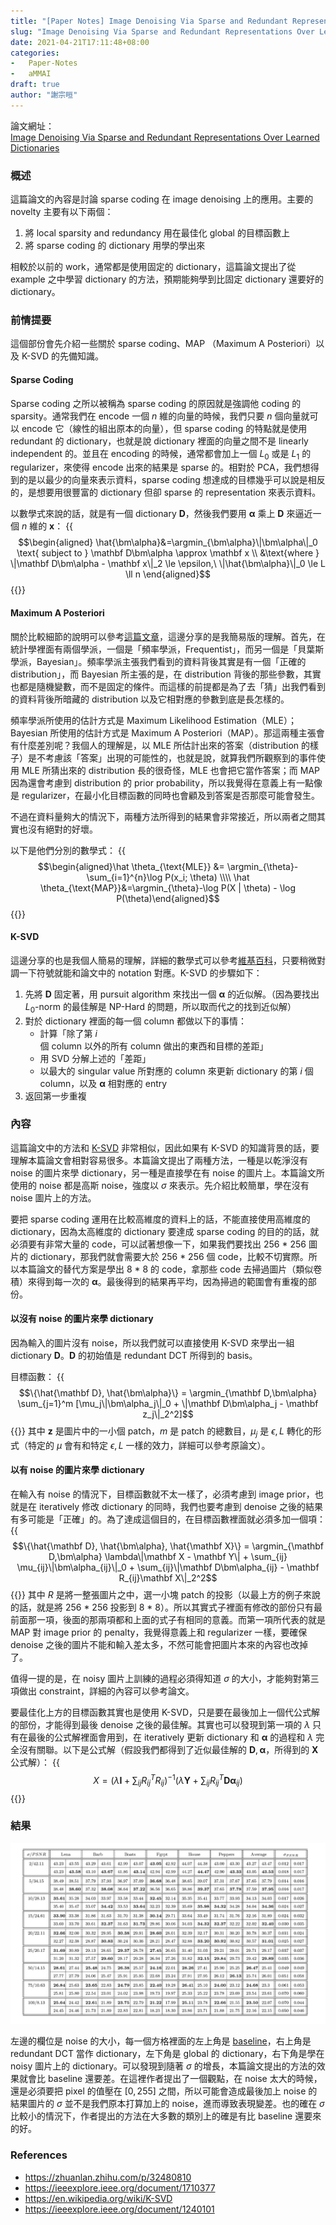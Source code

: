 ```yaml
---
title: "[Paper Notes] Image Denoising Via Sparse and Redundant Representations Over Learned Dictionaries"
slug: "Image Denoising Via Sparse and Redundant Representations Over Learned Dictionaries"
date: 2021-04-21T17:11:48+08:00
categories:
-   Paper-Notes
-   aMMAI
draft: true
author: "謝宗晅"
---
```


論文網址：\
[Image Denoising Via Sparse and Redundant Representations Over Learned Dictionaries](https://ieeexplore.ieee.org/document/4011956)

### 概述

這篇論文的內容是討論 sparse coding 在 image denoising 上的應用。主要的 novelty 主要有以下兩個：
1. 將 local sparsity and redundancy 用在最佳化 global 的目標函數上
2. 將 sparse coding 的 dictionary 用學的學出來

相較於以前的 work，通常都是使用固定的 dictionary，這篇論文提出了從 example 之中學習 dictionary 的方法，預期能夠學到比固定 dictionary 還要好的 dictionary。

### 前情提要

這個部份會先介紹一些關於 sparse coding、MAP （Maximum A Posteriori）以及 K-SVD 的先備知識。

#### Sparse Coding

Sparse coding 之所以被稱為 sparse coding 的原因就是強調他 coding 的 sparsity。通常我們在 encode 一個 $n$ 維的向量的時候，我們只要 $n$ 個向量就可以 encode 它（線性的組出原本的向量），但 sparse coding 的特點就是使用 redundant 的 dictionary，也就是說 dictionary 裡面的向量之間不是 linearly independent 的。並且在 encoding 的時候，通常都會加上一個 $L_0$ 或是 $L_1$ 的 regularizer，來使得 encode 出來的結果是 sparse 的。相對於 PCA，我們想得到的是以最少的向量來表示資料，sparse coding 想達成的目標幾乎可以說是相反的，是想要用很豐富的 dictionary 但卻 sparse 的 representation 來表示資料。

以數學式來說的話，就是有一個 dictionary $\mathbf D$，然後我們要用 $\bm\alpha$ 乘上 $\mathbf D$ 來逼近一個 $n$ 維的 $\mathbf x$：
{{<math>}}
$$\begin{aligned} \hat{\bm\alpha}&=\argmin_{\bm\alpha}\|\bm\alpha\|_0 \text{ subject to } \mathbf D\bm\alpha \approx \mathbf x \\
&\text{where } \|\mathbf D\bm\alpha - \mathbf x\|_2 \le \epsilon,\ \|\hat{\bm\alpha}\|_0 \le L \ll n \end{aligned}$$
{{</math>}}

#### Maximum A Posteriori

關於比較細節的說明可以參考[這篇文章](https://zhuanlan.zhihu.com/p/32480810)，這邊分享的是我簡易版的理解。首先，在統計學裡面有兩個學派，一個是「頻率學派，Frequentist」，而另一個是「貝葉斯學派，Bayesian」。頻率學派主張我們看到的資料背後其實是有一個「正確的 distribution」，而 Bayesian 所主張的是，在 distribution 背後的那些參數，其實也都是隨機變數，而不是固定的條件。而這樣的前提都是為了去「猜」出我們看到的資料背後所暗藏的 distribution 以及它相對應的參數到底是長怎樣的。

頻率學派所使用的估計方式是 Maximum Likelihood Estimation（MLE）；Bayesian 所使用的估計方式是 Maximum A Posteriori（MAP）。那這兩種主張會有什麼差別呢？我個人的理解是，以 MLE 所估計出來的答案（distribution 的樣子）是不考慮該「答案」出現的可能性的，也就是說，就算我們所觀察到的事件使用 MLE 所猜出來的 distribution 長的很奇怪，MLE 也會把它當作答案；而 MAP 因為還會考慮到 distribution 的 prior probability，所以我覺得在意義上有一點像是 regularizer，在最小化目標函數的同時也會顧及到答案是否那麼可能會發生。

不過在資料量夠大的情況下，兩種方法所得到的結果會非常接近，所以兩者之間其實也沒有絕對的好壞。

以下是他們分別的數學式：
{{<math>}}
$$\begin{aligned}\hat \theta_{\text{MLE}} &= \argmin_{\theta}-\sum_{i=1}^{n}\log P(x_i; \theta) \\\\
\hat \theta_{\text{MAP}}&=\argmin_{\theta}-\log P(X | \theta) - \log P(\theta)\end{aligned}$$
{{</math>}}

#### K-SVD

這邊分享的也是我個人簡易的理解，詳細的數學式可以參考[維基百科](https://en.wikipedia.org/wiki/K-SVD)，只要稍微對調一下符號就能和論文中的 notation 對應。K-SVD 的步驟如下：
1. 先將 $\mathbf D$ 固定著，用 pursuit algorithm 來找出一個 $\bm\alpha$ 的近似解。（因為要找出 $L_0\text{-norm}$ 的最佳解是 NP-Hard 的問題，所以取而代之的找到近似解）
2. 對於 dictionary 裡面的每一個 column 都做以下的事情：
    * 計算「除了第 $i$ 個 column 以外的所有 column 做出的東西和目標的差距」
    * 用 SVD 分解上述的「差距」
    * 以最大的 singular value 所對應的 column 來更新 dictionary 的第 $i$ 個 column，以及 $\bm\alpha$ 相對應的 entry
3. 返回第一步重複

### 內容

這篇論文中的方法和 [K-SVD](https://ieeexplore.ieee.org/document/1710377) 非常相似，因此如果有 K-SVD 的知識背景的話，要理解本篇論文會相對容易很多。本篇論文提出了兩種方法，一種是以乾淨沒有 noise 的圖片來學 dictionary，另一種是直接學在有 noise 的圖片上。本篇論文所使用的 noise 都是高斯 noise，強度以 $\sigma$ 來表示。先介紹比較簡單，學在沒有 noise 圖片上的方法。

要把 sparse coding 運用在比較高維度的資料上的話，不能直接使用高維度的 dictionary，因為太高維度的 dictionary 要達成 sparse coding 的目的的話，就必須要有非常大量的 code，可以試著想像一下，如果我們要找出 256 * 256 圖片的 dictionary，那我們就會需要大於 256 * 256 個 code，比較不切實際。所以本篇論文的替代方案是學出 8 * 8 的 code，拿那些 code 去掃過圖片（類似卷積）來得到每一次的 $\bm\alpha$。最後得到的結果再平均，因為掃過的範圍會有重複的部份。

#### 以沒有 noise 的圖片來學 dictionary

因為輸入的圖片沒有 noise，所以我們就可以直接使用 K-SVD 來學出一組 dictionary $\mathbf D$。$\mathbf D$ 的初始值是 redundant DCT 所得到的 basis。

目標函數：
{{<math>}}
$$\{\hat{\mathbf D}, \hat{\bm\alpha}\} = \argmin_{\mathbf D,\bm\alpha} \sum_{j=1}^m [\mu_j\|\bm\alpha_j\|_0 + \|\mathbf D\bm\alpha_j - \mathbf z_j\|_2^2]$$
{{</math>}}
其中 $\mathbf z$ 是圖片中的一小個 patch，$m$ 是 patch 的總數目，$\mu_j$ 是 $\epsilon, L$ 轉化的形式（特定的 $\mu$ 會有和特定 $\epsilon, L$ 一樣的效力，詳細可以參考原論文）。

#### 以有 noise 的圖片來學 dictionary

在輸入有 noise 的情況下，目標函數就不太一樣了，必須考慮到 image prior，也就是在 iteratively 修改 dictionary 的同時，我們也要考慮到 denoise 之後的結果有多可能是「正確」的。為了達成這個目的，在目標函數裡面就必須多加一個項：
{{<math>}}
$$\{\hat{\mathbf D}, \hat{\bm\alpha}, \hat{\mathbf X}\} =  \argmin_{\mathbf D,\bm\alpha} \lambda\|\mathbf X - \mathbf Y\| + \sum_{ij} \mu_{ij}\|\bm\alpha_{ij}\|_0 + \sum_{ij}\|\mathbf D\bm\alpha_{ij} - \mathbf R_{ij}\mathbf X\|_2^2$$
{{</math>}}
其中 $R$ 是將一整張圖片之中，選一小塊 patch 的投影（以最上方的例子來說的話，就是將 256 * 256 投影到 8 * 8）。所以其實式子裡面有修改的部份只有最前面那一項，後面的那兩項都和上面的式子有相同的意義。而第一項所代表的就是 MAP 對 image prior 的 penalty，我覺得意義上和 regularizer 一樣，要確保 denoise 之後的圖片不能和輸入差太多，不然可能會把圖片本來的內容也改掉了。

值得一提的是，在 noisy 圖片上訓練的過程必須得知道 $\sigma$ 的大小，才能夠對第三項做出 constraint，詳細的內容可以參考論文。

要最佳化上方的目標函數其實也是使用 K-SVD，只是要在最後加上一個代公式解的部份，才能得到最後 denoise 之後的最佳解。其實也可以發現到第一項的 $\lambda$ 只有在最後的公式解裡面會用到，在 iteratively 更新 dictionary 和 $\bm\alpha$ 的過程和 $\lambda$ 完全沒有關聯。以下是公式解（假設我們都得到了近似最佳解的 $\mathbf D, \bm\alpha$，所得到的 $\mathbf X$ 公式解）：
{{<math>}}
$$X = \Bigg( \lambda \mathbf I + \sum_{ij} R^T_{ij}R_{ij}\Bigg)^{-1} \Bigg(\lambda\mathbf Y + \sum_{ij}R^T_{ij}\mathbf D\bm\alpha_{ij}\Bigg)$$
{{</math>}}

### 結果

![論文提出的方法和 baseline 的比較（來源：原論文）](1.png)

左邊的欄位是 noise 的大小，每一個方格裡面的左上角是 [baseline](https://ieeexplore.ieee.org/document/1240101)，右上角是 redundant DCT 當作 dictionary，左下角是 global 的 dictionary，右下角是學在 noisy 圖片上的 dictionary。可以發現到隨著 $\sigma$ 的增長，本篇論文提出的方法的效果就會比 baseline 還要差。在這裡作者提出了一個觀點，在 noise 太大的時候，還是必須要把 pixel 的值壓在 $[0, 255]$ 之間，所以可能會造成最後加上 noise 的結果圖片的 $\sigma$ 並不是我們原本打算加上的 noise，進而導致表現變差。也的確在 $\sigma$ 比較小的情況下，作者提出的方法在大多數的類別上的確是有比 baseline 還要來的好。

### References

* https://zhuanlan.zhihu.com/p/32480810
* https://ieeexplore.ieee.org/document/1710377
* https://en.wikipedia.org/wiki/K-SVD
* https://ieeexplore.ieee.org/document/1240101
